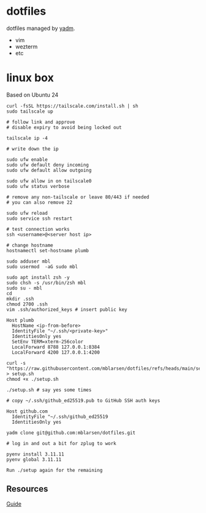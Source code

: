 # dotfiles

dotfiles managed by [yadm].

* vim
* wezterm
* etc

[yadm]: https://github.com/TheLocehiliosan/yadm

# linux box

Based on Ubuntu 24

```
curl -fsSL https://tailscale.com/install.sh | sh
sudo tailscale up

# follow link and approve
# disable expiry to avoid being locked out

tailscale ip -4

# write down the ip

sudo ufw enable
sudo ufw default deny incoming
sudo ufw default allow outgoing

sudo ufw allow in on tailscale0
sudo ufw status verbose

# remove any non-tailscale or leave 80/443 if needed
# you can also remove 22

sudo ufw reload
sudo service ssh restart

# test connection works
ssh <username>@<server host ip>

# change hostname
hostnamectl set-hostname plumb

sudo adduser mbl
sudo usermod  -aG sudo mbl

sudo apt install zsh -y
sudo chsh -s /usr/bin/zsh mbl
sudo su - mbl
cd
mkdir .ssh
chmod 2700 .ssh
vim .ssh/authorized_keys # insert public key
```

```
Host plumb
  HostName <ip-from-before>
  IdentityFile "~/.ssh/<private-key>"
  IdentitiesOnly yes
  SetEnv TERM=xterm-256color
  LocalForward 8788 127.0.0.1:8384
  LocalForward 4200 127.0.0.1:4200
```

```
curl -s "https://raw.githubusercontent.com/mblarsen/dotfiles/refs/heads/main/setup.sh%23%23os.Linux" > setup.sh
chmod +x ./setup.sh

./setup.sh # say yes some times

# copy ~/.ssh/github_ed25519.pub to GitHub SSH auth keys
```

```
Host github.com
  IdentityFile "~/.ssh/github_ed25519
  IdentitiesOnly yes
```

```
yadm clone git@github.com:mblarsen/dotfiles.git

# log in and out a bit for zplug to work

pyenv install 3.11.11
pyenv global 3.11.11

Run ./setup again for the remaining
```

## Resources

[Guide](https://tailscale.com/kb/1077/secure-server-ubuntu)
